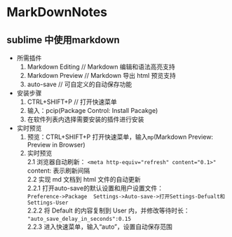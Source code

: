 # MarkDownNotes

## sublime 中使用markdown

- 所需插件
    1. Markdown Editing // Markdown 编辑和语法高亮支持
    2. Markdown Preview // Markdown 导出 html 预览支持
    3. auto-save // 可自定义的自动保存功能
- 安装步骤
    1. CTRL+SHIFT+P // 打开快速菜单
    2. 输入：pcip(Package Control: Install Pacakge)
    3. 在软件列表内选择需要安装的插件进行安装
- 实时预览
    1. 预览：CTRL+SHIFT+P 打开快速菜单，输入`mp`(Markdown Preview: Preview
       in Browser)
    2. 实时预览  
        2.1 浏览器自动刷新：
            `<meta http-equiv="refresh" content="0.1>"`
            content: 表示刷新间隔  
        2.2 实现 md 文档到 html 文件的自动更新  
            2.2.1 打开auto-save的默认设置和用户设置文件：  
            `Preference->Package  Settings->Auto-save->打开Settings-Defualt和Settings-User`  
            2.2.2 将 Default 的内容复制到 User 内，并修改等待时长：  
            `"auto_save_delay_in_seconds":0.15`  
            2.2.3 进入快速菜单，输入“auto”，设置自动保存范围

<meta http-equiv="refresh" content="1">


